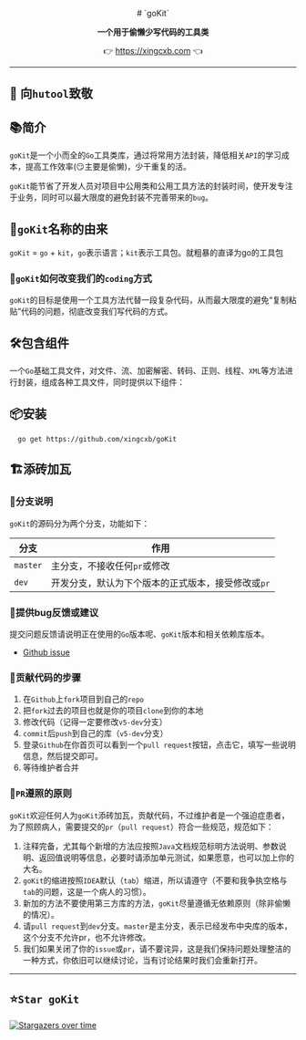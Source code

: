 <p align="center">
# `goKit`
</p>

<p align="center">
	<strong>
        一个用于偷懒少写代码的工具类
    </strong>
</p>

<p align="center">
👉 <a href="https://xingcxb.com">https://xingcxb.com</a> 👈
</p>

-------------------------------------------------------------------------------
🫡 向`hutool`致敬
-------------------------------------------------------------------------------

## 📚简介

`goKit`是一个小而全的`Go`工具类库，通过将常用方法封装，降低相关`API`的学习成本，提高工作效率(😏主要是偷懒)，少干重复的活。

`goKit`能节省了开发人员对项目中公用类和公用工具方法的封装时间，使开发专注于业务，同时可以最大限度的避免封装不完善带来的`bug`。

## 🎁`goKit`名称的由来

`goKit` = `go` + `kit`，`go`表示语言；`kit`表示工具包。就粗暴的直译为go的工具包

### 🍺`goKit`如何改变我们的`coding`方式

`goKit`的目标是使用一个工具方法代替一段复杂代码，从而最大限度的避免“复制粘贴”代码的问题，彻底改变我们写代码的方式。

## 🛠️包含组件

一个`Go`基础工具文件，对文件、流、加密解密、转码、正则、线程、`XML`等方法进行封装，组成各种工具文件，同时提供以下组件：

## 📦安装

```shell
  go get https://github.com/xingcxb/goKit
```

## 🏗️添砖加瓦

### 🎋分支说明

`goKit`的源码分为两个分支，功能如下：

| 分支     | 作用                          |
|--------|-----------------------------|
| `master` | 主分支，不接收任何`pr`或修改            |
| `dev` | 开发分支，默认为下个版本的正式版本，接受修改或`pr` |

### 🐞提供bug反馈或建议

提交问题反馈请说明正在使用的`Go`版本呢、`goKit`版本和相关依赖库版本。

- [Github issue](https://github.com/xingcxb/goKit/issues)

### 🧬贡献代码的步骤

1. 在`Github`上`fork`项目到自己的`repo`
2. 把`fork`过去的项目也就是你的项目`clone`到你的本地
3. 修改代码（记得一定要修改`v5-dev`分支）
4. `commit`后`push`到自己的库（`v5-dev`分支）
5. 登录`Github`在你首页可以看到一个`pull request`按钮，点击它，填写一些说明信息，然后提交即可。
6. 等待维护者合并

### 📐`PR`遵照的原则

`goKit`欢迎任何人为`goKit`添砖加瓦，贡献代码，不过维护者是一个强迫症患者，为了照顾病人，需要提交的`pr`（`pull request`）符合一些规范，规范如下：

1. 注释完备，尤其每个新增的方法应按照`Java`文档规范标明方法说明、参数说明、返回值说明等信息，必要时请添加单元测试，如果愿意，也可以加上你的大名。
2. `goKit`的缩进按照`IDEA`默认（`tab`）缩进，所以请遵守（不要和我争执空格与`tab`的问题，这是一个病人的习惯）。
3. 新加的方法不要使用第三方库的方法，`goKit`尽量遵循无依赖原则（除非偷懒的情况）。
4. 请`pull request`到`dev`分支。`master`是主分支，表示已经发布中央库的版本，这个分支不允许pr，也不允许修改。
5. 我们如果关闭了你的`issue`或`pr`，请不要诧异，这是我们保持问题处理整洁的一种方式，你依旧可以继续讨论，当有讨论结果时我们会重新打开。

-------------------------------------------------------------------------------

## ⭐`Star goKit`

[![Stargazers over time](https://starchart.cc/xingcxb/goKit.svg)](https://starchart.cc/xingcxb/goKit)

